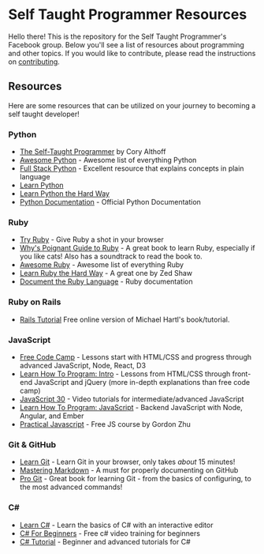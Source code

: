 # Self Taught Programmer Resources

Hello there! This is the repository for the Self Taught Programmer's Facebook group. Below you'll see a list of resources about programming and other topics. If you would like to contribute, please read the instructions on [contributing](https://github.com/selftaughtprogrammers/resources/blob/master/CONTRIBUTING.md).

## Resources

Here are some resources that can be utilized on your journey to becoming a self taught developer!

### Python

- [The Self-Taught Programmer](http://theselftaughtprogrammer.io/) by Cory Althoff
- [Awesome Python](https://awesome-python.com) - Awesome list of everything Python
- [Full Stack Python](https://www.fullstackpython.com/) - Excellent resource that explains concepts in plain language
- [Learn Python](https://www.learnpython.org/)
- [Learn Python the Hard Way](https://learnpythonthehardway.org/)
- [Python Documentation](https://www.python.org/doc/) - Official Python Documentation

### Ruby

- [Try Ruby](http://www.tryruby.org/) - Give Ruby a shot in your browser
- [Why's Poignant Guide to Ruby](http://poignant.guide/) - A great book to learn Ruby, especially if you like cats! Also has a soundtrack to read the book to.
- [Awesome Ruby](https://github.com/markets/awesome-ruby) - Awesome list of everything Ruby
- [Learn Ruby the Hard Way](http://ruby.learncodethehardway.org/book/) - A great one by Zed Shaw
- [Document the Ruby Language](http://ruby-doc.org/) - Ruby documentation

### Ruby on Rails
- [Rails Tutorial](https://www.railstutorial.org/book) Free online version of Michael Hartl's book/tutorial.

### JavaScript

- [Free Code Camp](https://www.freecodecamp.com/) - Lessons start with HTML/CSS and progress through advanced JavaScript, Node, React, D3
- [Learn How To Program: Intro](https://www.learnhowtoprogram.com/intro-to-programming) - Lessons from HTML/CSS through front-end JavaScript and jQuery (more in-depth explanations than free code camp)
- [JavaScript 30](https://javascript30.com/) - Video tutorials for intermediate/advanced JavaScript
- [Learn How To Program: JavaScript](https://www.learnhowtoprogram.com/javascript) - Backend JavaScript with Node, Angular, and Ember
- [Practical Javascript](https://watchandcode.com/p/practical-javascript) - Free JS course by Gordon Zhu

### Git & GitHub

 - [Learn Git](https://try.github.io) - Learn Git in your browser, only takes *about* 15 minutes!
 - [Mastering Markdown](https://guides.github.com/features/mastering-markdown/#syntax) - A must for properly documenting on GitHub
 - [Pro Git](https://github.com/progit/progit2) - Great book for learning Git - from the basics of configuring, to the most advanced commands! 

### C#

- [Learn C#](http://www.learncs.org/) - Learn the basics of C# with an interactive editor
- [C# For Beginners](https://mva.microsoft.com/en-us/training-courses/c-fundamentals-for-absolute-beginners-16169) - Free c# video training for beginners
- [C# Tutorial](https://www.tutorialspoint.com/csharp/) - Beginner and advanced tutorials for C#
